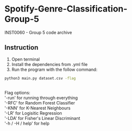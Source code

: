 # Spotify-Genre-Classification-Group-5
INST0060 - Group 5 code archive

## Instruction
1. Open terminal
2. Install the dependencies from .yml file
3. Run the program with the follow command:

```bash
python3 main.py dataset.csv -flag 
```

<br>Flag options: 
<br>'-run' for running through everything 
<br>'-RFC' for Random Forest Classifier 
<br>'-KNN' for K-Nearest Neighbours
<br>'-LR' for Logisitic Regression
<br>'-LDA' for Fisher's Linear Discriminant
<br>'-h / -H / help' for help

